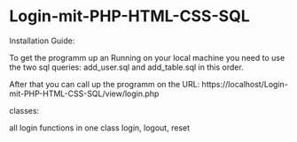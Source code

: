 # Login-mit-PHP-HTML-CSS-SQL

Installation Guide:

To get the programm up an Running on your local machine you need to use the two sql queries:
add_user.sql and add_table.sql in this order.

After that you can call up the programm on the URL: https://localhost/Login-mit-PHP-HTML-CSS-SQL/view/login.php

classes:

all login functions in one class
login, logout, reset


